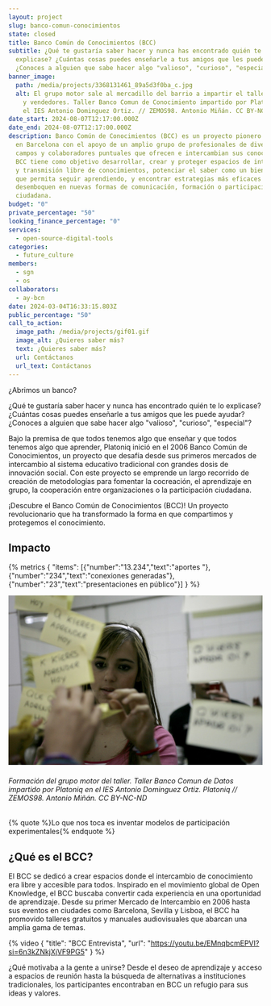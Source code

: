 ```yaml
---
layout: project
slug: banco-comun-conocimientos
state: closed
title: Banco Común de Conocimientos (BCC)
subtitle: ¿Qué te gustaría saber hacer y nunca has encontrado quién te lo
  explicase? ¿Cuántas cosas puedes enseñarle a tus amigos que les puede ayudar?
  ¿Conoces a alguien que sabe hacer algo "valioso", "curioso", "especial"?
banner_image:
  path: /media/projects/3368131461_89a5d3f0ba_c.jpg
  alt: El grupo motor sale al mercadillo del barrio a impartir el taller a vecinos
    y vendedores. Taller Banco Comun de Conocimiento impartido por Platoniq en
    el IES Antonio Dominguez Ortiz. // ZEMOS98. Antonio Miñán. CC BY-NC-ND
date_start: 2024-08-07T12:17:00.000Z
date_end: 2024-08-07T12:17:00.000Z
description: Banco Común de Conocimientos (BCC) es un proyecto pionero que nace
  en Barcelona con el apoyo de un amplio grupo de profesionales de diversos
  campos y colaboradores puntuales que ofrecen e intercambian sus conocimientos.
  BCC tiene como objetivo desarrollar, crear y proteger espacios de intercambio
  y transmisión libre de conocimientos, potenciar el saber como un bien común
  que permita seguir aprendiendo, y encontrar estrategias más eficaces que
  desemboquen en nuevas formas de comunicación, formación o participación
  ciudadana.
budget: "0"
private_percentage: "50"
looking_finance_percentage: "0"
services:
  - open-source-digital-tools
categories:
  - future_culture
members:
  - sgn
  - os
collaborators:
  - ay-bcn
date: 2024-03-04T16:33:15.803Z
public_percentage: "50"
call_to_action:
  image_path: /media/projects/gif01.gif
  image_alt: ¿Quieres saber más?
  text: ¿Quieres saber más?
  url: Contáctanos
  url_text: Contáctanos
---
```

¿Abrimos un banco?

¿Qué te gustaría saber hacer y nunca has encontrado quién te lo explicase? ¿Cuántas cosas puedes enseñarle a tus amigos que les puede ayudar? ¿Conoces a alguien que sabe hacer algo "valioso", "curioso", "especial"?

Bajo la premisa de que todos tenemos algo que enseñar y que todos tenemos algo que aprender, Platoniq inició en el 2006 Banco Común de Conocimientos, un proyecto que desafía desde sus primeros mercados de intercambio al sistema educativo tradicional con grandes dosis de innovación social. Con este proyecto se emprende un largo recorrido de creación de metodologías para fomentar la cocreación, el aprendizaje en grupo, la cooperación entre organizaciones o la participación ciudadana.

¡Descubre el Banco Común de Conocimientos (BCC)! Un proyecto revolucionario que ha transformado la forma en que compartimos y protegemos el conocimiento.

## Impacto

{% metrics { "items": [{"number":"13.234","text":"aportes "},{"number":"234","text":"conexiones generadas"},{"number":"23","text":"presentaciones en público"}] } %}

![](/media/3363577920_f7a77598ca_c.jpg "Formación del grupo motor del taller. Taller Banco Comun de Datos impartido por Platoniq en el IES Antonio Dominguez Ortiz. // ZEMOS98. Antonio Miñán. CC BY-NC-ND")

###### *Formación del grupo motor del taller. Taller Banco Comun de Datos impartido por Platoniq en el IES Antonio Dominguez Ortiz. Platoniq // ZEMOS98. Antonio Miñán. CC BY-NC-ND*

{% quote %}Lo que nos toca es inventar modelos de participación experimentales{% endquote %}

## ¿Qué es el BCC?

El BCC se dedicó a crear espacios donde el intercambio de conocimiento era libre y accesible para todos. Inspirado en el movimiento global de Open Knowledge, el BCC buscaba convertir cada experiencia en una oportunidad de aprendizaje. Desde su primer Mercado de Intercambio en 2006 hasta sus eventos en ciudades como Barcelona, Sevilla y Lisboa, el BCC ha promovido talleres gratuitos y manuales audiovisuales que abarcan una amplia gama de temas.

{% video { "title": "BCC Entrevista", "url": "https://youtu.be/EMnqbcmEPVI?si=6n3kZNkjXjVF9PG5" } %}

¿Qué motivaba a la gente a unirse? Desde el deseo de aprendizaje y acceso a espacios de reunión hasta la búsqueda de alternativas a instituciones tradicionales, los participantes encontraban en BCC un refugio para sus ideas y valores.
